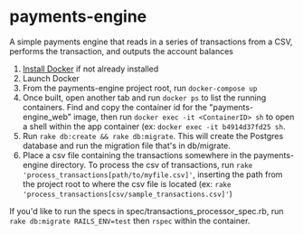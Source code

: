 # payments-engine
A simple payments engine that reads in a series of transactions from a CSV, performs the transaction, and outputs the account balances

1) [Install Docker](https://docs.docker.com/get-docker/) if not already installed
2) Launch Docker
3) From the payments-engine project root, run `docker-compose up`
4) Once built, open another tab and run `docker ps` to list the running containers. Find and copy the container id for the "payments-engine_web" image, then run `docker exec -it <ContainerID> sh` to open a shell within the app container (ex: `docker exec -it b4914d37fd25 sh`.
5) Run `rake db:create && rake db:migrate`. This will create the Postgres database and run the migration file that's in db/migrate.
6) Place a csv file containing the transactions somewhere in the payments-engine directory. To process the csv of transactions, run `rake 'process_transactions[path/to/myfile.csv]'`, inserting the path from the project root to where the csv file is located (ex: `rake 'process_transactions[csv/sample_transactions.csv]'`)

If you'd like to run the specs in spec/transactions_processor_spec.rb, run `rake db:migrate RAILS_ENV=test` then `rspec` within the container.
